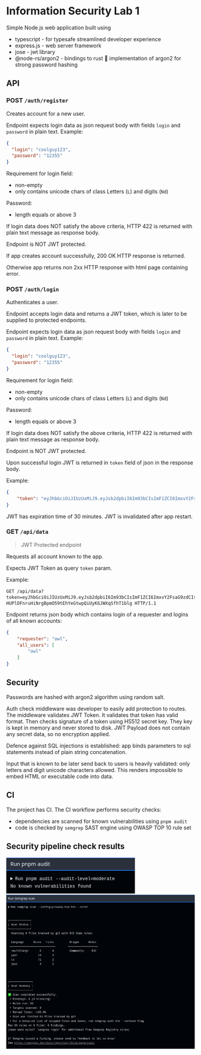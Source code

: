 
# Information Security Lab 1

Simple Node.js web application built using
- typescript - for typesafe streamlined developer experience
- express.js - web server framework
- jose - jwt library
- @node-rs/argon2 - bindings to rust 🦀 implementation of argon2
  for strong password hashing

## API

### **POST** `/auth/register`

Creates account for a new user.

Endpoint expects login data as json request body with fields
`login` and `password` in plain text. Example:

```json
{
  "login": "coolguy123",
  "password": "12355"
}
```

Requirement for login field:
- non-empty
- only contains unicode chars of class Letters (`L`) and digits (`Nd`)

Password:
- length equals or above 3

If login data does NOT satisfy the above criteria, HTTP 422 is returned
with plain text message as response body.

Endpoint is NOT JWT protected.

If app creates account successfully, 200 OK HTTP response is returned.

Otherwise app returns non 2xx HTTP response with html page
containing error.

### **POST** `/auth/login`

Authenticates a user.

Endpoint accepts login data and returns a JWT token, which is later to be
supplied to protected endpoints.

Endpoint expects login data as json request body with fields
`login` and `password` in plain text. Example:

```json
{
  "login": "coolguy123",
  "password": "12355"
}
```

Requirement for login field:
- non-empty
- only contains unicode chars of class Letters (`L`) and digits (`Nd`)

Password:
- length equals or above 3

If login data does NOT satisfy the above criteria, HTTP 422 is returned
with plain text message as response body.

Endpoint is NOT JWT protected.

Upon successful login JWT is returned in `token` field of json in the
response body.

Example:
```json
{
    "token": "eyJhbGciOiJIUzUxMiJ9.eyJsb2dpbiI6Im93bCIsImF1ZCI6ImxvY2FsaG9zdCIsImV4cCI6MTc2MTczNDYyMywiaXNzIjoibWUiLCJpYXQiOjE3NjE3MzI4MjN9.T8WhtMMr_3vmqBxBpT8b8sur4OSHEtuC1P-HUPlDFnruHiNrgBpmO59tEhYeGtwpQiUyK6JWXqSfhT1bl8B6xg"
}
```

JWT has expiration time of 30 minutes. JWT is invalidated after app restart.

### **GET** `/api/data`

> JWT Protected endpoint

Requests all account known to the app.

Expects JWT Token as query `token` param. 

Example:

```
GET /api/data?token=eyJhbGciOiJIUzUxMiJ9.eyJsb2dpbiI6Im93bCIsImF1ZCI6ImxvY2FsaG9zdCIsImV4cCI6MTc2MTczNDYyMywiaXNzIjoibWUiLCJpYXQiOjE3NjE3MzI4MjN9.T8WhtMMr_3vmqBxBpT8b8sur4OSHEtuC1P-HUPlDFnruHiNrgBpmO59tEhYeGtwpQiUyK6JWXqSfhT1blg HTTP/1.1
```

Endpoint returns json body which contains login of a requester and
logins of all known accounts:

```json
{
    "requester": "owl",
    "all_users": [
        "owl"
    ]
}
```

## Security

Passwords are hashed with argon2 algorithm using random salt.

Auth check middleware was developer to easily add protection to
routes. The middleware validates JWT Token. It validates that token has valid format. Then checks signature of a token using HS512 secret key. They key
is kept in memory and never stored to disk. JWT Payload does not contain
any secret data, so no encryption applied.

Defence against SQL injections is established: app binds
parameters to sql statements instead of plain string concatenation.

Input that is known to be later send back to users is heavily validated:
only letters and digit unicode characters allowed. This renders impossible
to embed HTML or executable code into data.

## CI

The project has CI. The CI workflow performs security checks:
- dependencies are scanned for known vulnerabilities using `pnpm audit`
- code is checked by `semgrep` SAST engine using OWASP TOP 10 rule set


## Security pipeline check results

![pnpm audit successful](media/audit.png)
![semgrep scan successful](media/semgrep.png)

